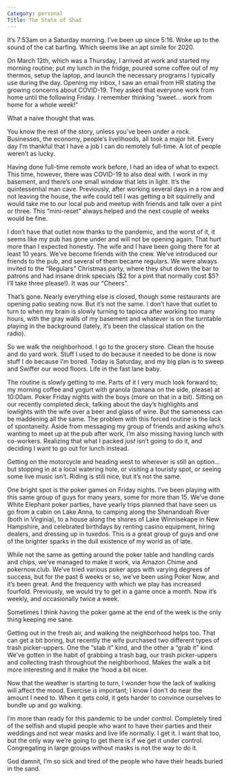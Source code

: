 ```yaml
---
Category: personal
Title: The State of Shad
---
```

It’s 7:53am on a Saturday morning. I’ve been up since 5:16. Woke up to the sound of the cat barfing. Which seems like an apt simile for 2020.

On March 12th, which was a Thursday, I arrived at work and started my morning routine; put my lunch in the fridge, poured some coffee out of my thermos, setup the laptop, and launch the necessary programs I typically use during the day. Opening my inbox, I saw an email from HR stating the growing concerns about COVID-19. They asked that everyone work from home until the following Friday. I remember thinking “sweet... work from home for a whole week!”

What a naive thought that was.
<!--more-->

You know the rest of the story, unless you’ve been under a rock. Businesses, the economy, people’s livelihoods, all took a major hit. Every day I’m thankful that I have a job I can do remotely full-time. A lot of people weren’t as lucky. 

Having done full-time remote work before, I had an idea of what to expect. This time, however, there was COVID-19 to also deal with. I work in my basement, and there’s one small window that lets in light. It’s the quintessential man cave. Previously, after working several days in a row and not leaving the house, the wife could tell I was getting a bit squirrelly and would take me to our local pub and meetup with friends and talk over a pint or three. This “mini-reset” always helped and the next couple of weeks would be fine.

I don’t have that outlet now thanks to the pandemic, and the worst of it, it seems like my pub has gone under and will not be opening again. That hurt more than I expected honestly. The wife and I have been going there for at least 10 years. We’ve become friends with the crew. We’ve introduced our friends to the pub, and several of them became regulars. We were always invited to the “Regulars” Christmas party, where they shut down the bar to patrons and had insane drink specials ($2 for a pint that normally cost $5? I’ll take three please!). It was our “Cheers”.

That’s gone. Nearly everything else is closed, though some restaurants are opening patio seating now. But it’s not the same. I don’t have that outlet to turn to when my brain is slowly turning to tapioca after working too many hours, with the gray walls of my basement and whatever is on the turntable playing in the background (lately, it’s been the classical station on the radio).

So we walk the neighborhood. I go to the grocery store. Clean the house and do yard work. Stuff I used to do because it needed to be done is now stuff I do because I’m bored. Today is Saturday, and my big plan is to sweep and Swiffer our wood floors. Life in the fast lane baby.

The routine is slowly getting to me. Parts of it I very much look forward to; my morning coffee and yogurt with granola (banana on the side, please) at 10:00am. Poker Friday nights with the boys (more on that in a bit). Sitting on our recently completed deck, talking about the day’s highlights and lowlights with the wife over a beer and glass of wine. But the sameness can be maddening all the same. The problem with this forced routine is the lack of spontaneity. Aside from messaging my group of friends and asking who’s wanting to meet up at the pub after work, I’m also missing having lunch with co-workers. Realizing that what I packed _just_ isn’t going to do it, and deciding I want to go out for lunch instead. 

Getting on the motorcycle and heading west to wherever is still an option... but stopping in at a local watering hole, or visiting a touristy spot, or seeing some live music isn’t. Riding is still nice, but it’s not the same.

One bright spot is the poker games on Friday nights. I’ve been playing with this same group of guys for many years, some for more than 15. We’ve done White Elephant poker parties, have yearly trips planned that have seen us go from a cabin on Lake Anna, to camping along the Shenandoah River (both in Virginia), to a house along the shores of Lake Winnisekape in New Hampshire, and celebrated birthdays by renting casino equipment, hiring dealers, and dressing up in tuxedos. This is a great group of guys and one of the brighter sparks in the dull existence of my world as of late.

While not the same as getting around the poker table and handling cards and chips, we’ve managed to make it work, via Amazon Chime and pokernow.club. We’ve tried various poker apps with varying degrees of success, but for the past 6 weeks or so, we’ve been using Poker Now, and it’s been great. And the frequency with which we play has increased fourfold. Previously, we would try to get in a game once a month. Now it’s weekly, and occasionally twice a week. 

Sometimes I think having the poker game at the end of the week is the only thing keeping me sane.

Getting out in the fresh air, and walking the neighborhood helps too. That can get a bit boring, but recently the wife purchased two different types of trash picker-uppers. One the “stab it” kind, and the other a “grab it” kind. We’ve gotten in the habit of grabbing a trash bag, our trash picker-uppers and collecting trash throughout the neighborhood. Makes the walk a bit more interesting and it make the ‘hood a bit nicer.

Now that the weather is starting to turn, I wonder how the lack of walking will affect the mood. Exercise is important; I know I don’t do near the amount I need to. When it gets cold, it gets harder to convince ourselves to bundle up and go walking.

I’m more than ready for this pandemic to be under control. Completely tired of the selfish and stupid people who want to have their parties and their weddings and not wear masks and live life normally. I get it. I want that too, but the only way we’re going to get there is if we get it under control. Congregating in large groups without masks is not the way to do it.

God damnit, I’m so sick and tired of the people who have their heads buried in the sand.
